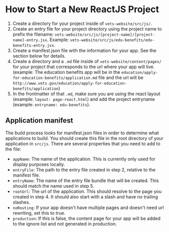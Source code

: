 # How to Start a New ReactJS Project


1. Create a directory for your project inside of `vets-website/src/js/`. 
2. Create an entry file for your project directory using the project name to prefix the filename: `vets-website/src/js/[project-name]/[project-name]-entry.jsx`. Example: `vets-website/src/js/edu-benefits/edu-benefits-entry.jsx`.
3. Create a manifest.json file with the information for your app. See the section below for details.
4. Create a directory and a `.md` file inside of `vets-website/content/pages/` for your project that corresponds to the url where your app will live. (example: The education benefits app will be in the `education/apply-for-education-benefits/application.md` file and the url will be `http://www.vets.gov/education/apply-for-education-benefits/application`)
5. In the frontmatter of that `.md`, make sure you are using the react layout (example: `layout: page-react.html`) and add the project entryname (example: `entryname: edu-benefits`).

## Application manifest

The build process looks for manifest.json files in order to determine what applications to build. You should create this file in the root directory of your application in `src/js`. There are several properties that you need to add to the file:

- `appName`: The name of the application. This is currently only used for display purposes locally.
- `entryFile`: The path to the entry file created in step 2, relative to the manifest file.
- `entryName`: The name of the entry file bundle that will be created. This should match the name used in step 5.
- `rootUrl`: The url of the application. This should resolve to the page you created in step 4. It should also start with a slash and have no trailing slashes.
- `noRouting`: If your app doesn't have multiple pages and doesn't need url rewriting, set this to true.
- `production`: If this is false, the content page for your app will be added to the ignore list and not generated in production.
